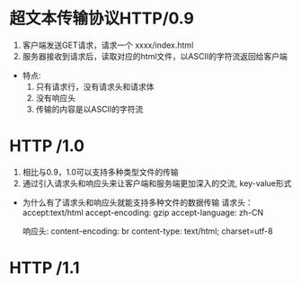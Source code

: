 # 超文本传输协议HTTP/0.9
1. 客户端发送GET请求，请求一个 xxxx/index.html
2. 服务器接收到请求后，读取对应的html文件，以ASCII的字符流返回给客户端

- 特点:
  1. 只有请求行，没有请求头和请求体
  2. 没有响应头
  3. 传输的内容是以ASCII的字符流


# HTTP /1.0
1. 相比与0.9，1.0可以支持多种类型文件的传输
2. 通过引入请求头和响应头来让客户端和服务端更加深入的交流, key-value形式 

- 为什么有了请求头和响应头就能支持多种文件的数据传输 
  请求头：accept:text/html
          accept-encoding: gzip
          accept-language: zh-CN
  
  响应头: content-encoding: br
          content-type: text/html; charset=utf-8

# HTTP /1.1
